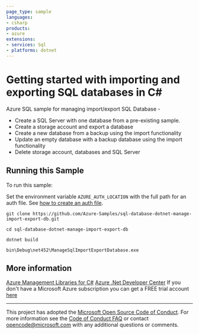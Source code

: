 ```yaml
---
page_type: sample
languages:
- csharp
products:
- azure
extensions:
- services: Sql
- platforms: dotnet
---
```


# Getting started with importing and exporting SQL databases in C# #

 Azure SQL sample for managing import/export SQL Database -
  - Create a SQL Server with one database from a pre-existing sample.
  - Create a storage account and export a database
  - Create a new database from a backup using the import functionality
  - Update an empty database with a backup database using the import functionality
  - Delete storage account, databases and SQL Server


## Running this Sample ##

To run this sample:

Set the environment variable `AZURE_AUTH_LOCATION` with the full path for an auth file. See [how to create an auth file](https://github.com/Azure/azure-libraries-for-net/blob/master/AUTH.md).

    git clone https://github.com/Azure-Samples/sql-database-dotnet-manage-import-export-db.git

    cd sql-database-dotnet-manage-import-export-db

    dotnet build

    bin\Debug\net452\ManageSqlImportExportDatabase.exe

## More information ##

[Azure Management Libraries for C#](https://github.com/Azure/azure-sdk-for-net/tree/Fluent)
[Azure .Net Developer Center](https://azure.microsoft.com/en-us/develop/net/)
If you don't have a Microsoft Azure subscription you can get a FREE trial account [here](http://go.microsoft.com/fwlink/?LinkId=330212)

---

This project has adopted the [Microsoft Open Source Code of Conduct](https://opensource.microsoft.com/codeofconduct/). For more information see the [Code of Conduct FAQ](https://opensource.microsoft.com/codeofconduct/faq/) or contact [opencode@microsoft.com](mailto:opencode@microsoft.com) with any additional questions or comments.
